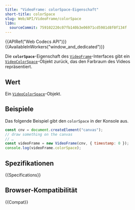 ```yaml
---
title: "VideoFrame: colorSpace-Eigenschaft"
short-title: colorSpace
slug: Web/API/VideoFrame/colorSpace
l10n:
  sourceCommit: 759102220c07fb140b3e06971cd5981d8f0f134f
---
```


{{APIRef("Web Codecs API")}}{{AvailableInWorkers("window_and_dedicated")}}

Die **`colorSpace`**-Eigenschaft des [`VideoFrame`](/de/docs/Web/API/VideoFrame)-Interfaces gibt ein [`VideoColorSpace`](/de/docs/Web/API/VideoColorSpace)-Objekt zurück, das den Farbraum des Videos repräsentiert.

## Wert

Ein [`VideoColorSpace`](/de/docs/Web/API/VideoColorSpace)-Objekt.

## Beispiele

Das folgende Beispiel gibt den `colorSpace` in der Konsole aus.

```js
const cnv = document.createElement("canvas");
// draw something on the canvas
// …
const videoFrame = new VideoFrame(cnv, { timestamp: 0 });
console.log(videoFrame.colorSpace);
```

## Spezifikationen

{{Specifications}}

## Browser-Kompatibilität

{{Compat}}
